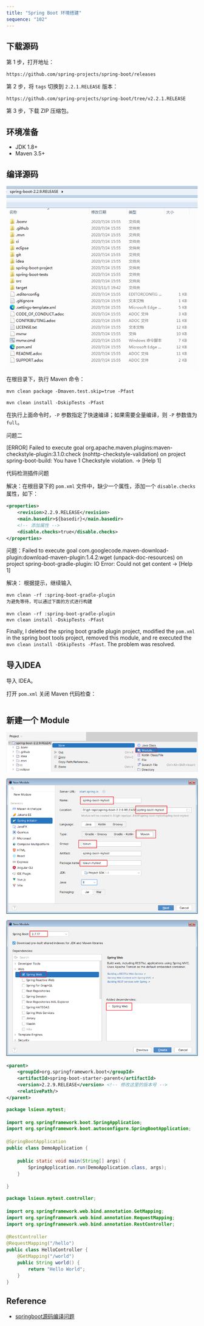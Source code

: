 ```yaml
---
title: "Spring Boot 环境搭建"
sequence: "102"
---
```



## 下载源码

第 1 步，打开地址：

```text
https://github.com/spring-projects/spring-boot/releases
```

第 2 步，将 `tags` 切换到 `2.2.1.RELEASE` 版本：

```text
https://github.com/spring-projects/spring-boot/tree/v2.2.1.RELEASE
```

第 3 步，下载 ZIP 压缩包。

## 环境准备

- JDK 1.8+
- Maven 3.5+

## 编译源码

![](/assets/images/spring-boot/src/spring-boot-2.2.9-release-directories.png)


在根目录下，执行 Maven 命令：

```text
mvn clean package -Dmaven.test.skip=true -Pfast
```

```text
mvn clean install -DskipTests -Pfast
```

在执行上面命令时，`-P` 参数指定了快速编译；如果需要全量编译，则 `-P` 参数值为 `full`。

问题二

[ERROR] Failed to execute goal org.apache.maven.plugins:maven-checkstyle-plugin:3.1.0:check (nohttp-checkstyle-validation) on project spring-boot-build: You have 1 Checkstyle violation. -> [Help 1]

代码检测插件问题

解决：在根目录下的 `pom.xml` 文件中，缺少一个属性，添加一个 `disable.checks` 属性，如下：

```xml
<properties>
	<revision>2.2.9.RELEASE</revision>
	<main.basedir>${basedir}</main.basedir>
    <!-- 添加属性 -->
	<disable.checks>true</disable.checks>
</properties>
```

问题：Failed to execute goal com.googlecode.maven-download-plugin:download-maven-plugin:1.4.2:wget
(unpack-doc-resources) on project spring-boot-gradle-plugin: IO Error: Could not get content -> [Help 1]

解决： 根据提示，继续输入

```text
mvn clean -rf :spring-boot-gradle-plugin
为避免等待，可以通过下面的方式进行构建
 
mvn clean -rf :spring-boot-gradle-plugin
mvn clean install -DskipTests -Pfast
```

Finally, I deleted the spring boot gradle plugin project,
modified the `pom.xml` in the spring boot tools project, removed this module,
and re executed the `mvn clean install -DSkipTests -Pfast`. The problem was resolved.

## 导入IDEA

导入 IDEA。


打开 `pom.xml` 关闭 Maven 代码检查：

```xml

```

## 新建一个 Module

![](/assets/images/spring-boot/src/spring-boot-2.2.9-new-module.png)

![](/assets/images/spring-boot/src/spring-initializr-spring-boot-mytest.png)

![](/assets/images/spring-boot/src/spring-boot-mytest-spring-web.png)


```xml
<parent>
    <groupId>org.springframework.boot</groupId>
    <artifactId>spring-boot-starter-parent</artifactId>
    <version>2.2.9.RELEASE</version> <!-- 修改这里的版本号 -->
    <relativePath/>
</parent>
```

```java
package lsieun.mytest;

import org.springframework.boot.SpringApplication;
import org.springframework.boot.autoconfigure.SpringBootApplication;

@SpringBootApplication
public class DemoApplication {

	public static void main(String[] args) {
		SpringApplication.run(DemoApplication.class, args);
	}

}
```

```java
package lsieun.mytest.controller;

import org.springframework.web.bind.annotation.GetMapping;
import org.springframework.web.bind.annotation.RequestMapping;
import org.springframework.web.bind.annotation.RestController;

@RestController
@RequestMapping("/hello")
public class HelloController {
	@GetMapping("/world")
	public String world() {
		return "Hello World";
	}
}
```

## Reference

- [springboot源码编译问题](https://blog.csdn.net/qq_30024063/article/details/132504311)

